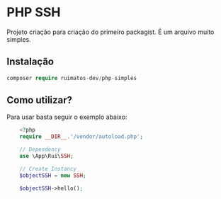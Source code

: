 # PHP SSH 

Projeto criação para criação do primeiro packagist. 
É um arquivo muito simples.

## Instalação 
``` php
composer require ruimatos-dev/php-simples
```

## Como utilizar? 

Para usar basta seguir o exemplo abaixo:

```php
    <?php
    require __DIR__.'/vendor/autoload.php';

    // Dependency
    use \App\Rui\SSH;

    // Create Instancy
    $objectSSH = new SSH;

    $objectSSH->hello();
```